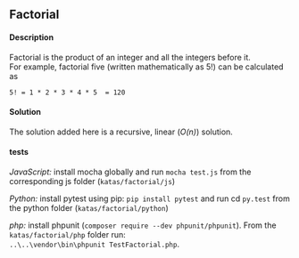 ## Factorial

#### Description
Factorial is the product of an integer and all the integers before it.  
For example, factorial five (written mathematically as 5!) can be calculated as  
  
``5! = 1 * 2 * 3 * 4 * 5  = 120``  

#### Solution
The solution added here is a recursive, linear (_O(n)_) solution.  

#### tests
_JavaScript:_ install mocha globally and run `mocha test.js` from the corresponding js folder (`katas/factorial/js`)  

_Python:_ install pytest using pip: `pip install pytest` and run cd `py.test` from the python folder (`katas/factorial/python`)  

_php:_ install phpunit (`composer require --dev phpunit/phpunit`). From the `katas/factorial/php` folder run:  
`..\..\vendor\bin\phpunit TestFactorial.php`.
